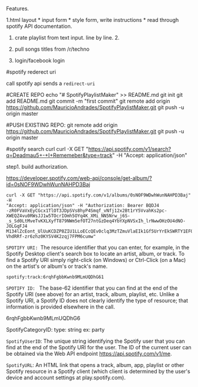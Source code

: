 Features.

1.html layout
    * input form
    * style form, write instructions
    * read through spotify API documentation.

1. crate playlist from text input. line by line.
    2.  


2. pull songs titles from /r/techno

3. login/facebook login

#spotify rederect uri

call spotify api sends a `redirect-uri`

#CREATE REPO
echo "# SpotifyPlaylistMaker" >> README.md
git init
git add README.md
git commit -m "first commit"
git remote add origin https://github.com/MauricioAndrades/SpotifyPlaylistMaker.git
git push -u origin master

#PUSH EXISTING REPO:
git remote add origin https://github.com/MauricioAndrades/SpotifyPlaylistMaker.git
git push -u origin master



#spotify search curl
curl -X GET "https://api.spotify.com/v1/search?q=Deadmau5+-+I+Rememeber&type=track" -H "Accept: application/json"


step1. build authorization.


https://developer.spotify.com/web-api/console/get-album/?id=0sNOF9WDwhWunNAHPD3Baj

    curl -X GET "https://api.spotify.com/v1/albums/0sNOF9WDwhWunNAHPD3Baj" -H
    "Accept: application/json" -H "Authorization: Bearer BQDJ4
    -zR0FVaVxEyCGcx1TlOT3JDpSVs8hyP4Smqf_vNfj12x2Bt1rY5VvahKs2pc-
    XWEQZ4vu0RWsJJ1w5TOcrIOmh5OYq4K_XMi_NN5Nrw_j6S-
    _s_Sd0LtMveTvKXLXyfT879NWm5efOT27ntGzDeq4YbYXpNVSxIh_lrNwwOHzOU4dNO-JOLGqFJ4
    M134lZcEont_UlUuKCDZP8ZIU1LLoECcQEv0clq3MzTZmuVlaEIk1Gf5UrYrEkSWRTY1EFQfr5Uw
    VhdRRf-zr6zhz0KYSV4K2zqj7FPM6cumw"

`SPOTIFY URI: `The resource identifier that you can enter, for example, in the
Spotify Desktop client's search box to locate an artist, album, or track. To
find a Spotify URI simply right-click (on Windows) or Ctrl-Click (on a Mac) on
the artist's or album's or track's name.

`spotify:track:6rqhFgbbKwnb9MLmUQDhG61`

`SPOTIFY ID: `    The base-62 identifier that you can find at the end of the Spotify URI (see above) for an artist, track, album, playlist, etc. Unlike a Spotify URI, a Spotify ID does not clearly identify the type of resource; that information is provided elsewhere in the call.

6rqhFgbbKwnb9MLmUQDhG6

SpotifyCategoryID:
type: string
ex: party

`SpotifyUserID`: 
The unique string identifying the Spotify user that you can find at the end of the Spotify URI for the user. The ID of the current user can be obtained via the Web API endpoint https://api.spotify.com/v1/me.

`SpotifyURL`:
An HTML link that opens a track, album, app, playlist or other Spotify resource in a Spotify client (which client is determined by the user's device and account settings at play.spotify.com).